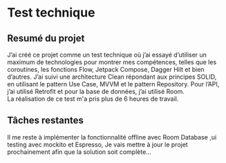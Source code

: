 <h1 class="code-line" data-line-start=0 data-line-end=1 ><a id="Documentation_0"></a> Test technique</h1>
<h2 class="code-line" data-line-start=1 data-line-end=2 ><a id="Resum_du_projet_1"></a>Resumé du projet</h2>
<p class="has-line-data" data-line-start="2" data-line-end="4">J’ai créé ce projet comme un test technique où j’ai essayé d’utiliser un maximum de technologies pour montrer mes compétences, telles que les coroutines, les fonctions Flow, Jetpack Compose, Dagger Hilt et bien d’autres. J’ai suivi une architecture Clean répondant aux principes SOLID, en utilisant le pattern Use Case, MVVM et le pattern Repository. Pour l’API, j’ai utilisé Retrofit et pour la base de données, j’ai utilisé Room.<br>
La réalisation de ce test m'a pris plus de 6 heures de travail.</p>

<h2 class="code-line" data-line-start=7 data-line-end=8 ><a id="Le_travail_qui_me_reste_7"></a>Tâches restantes</h2>
<p class="has-line-data" data-line-start="8" data-line-end="9">Il me reste à implémenter la fonctionnalité offline avec Room Database ,ui testing avec mockito et Espresso, Je vais mettre à jour le projet prochainement afin que la solution soit complète…</p>

